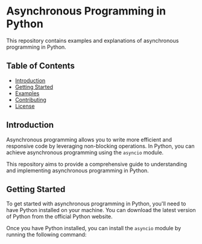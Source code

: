 # Asynchronous Programming in Python

This repository contains examples and explanations of asynchronous programming in Python.

## Table of Contents

- [Introduction](#introduction)
- [Getting Started](#getting-started)
- [Examples](#examples)
- [Contributing](#contributing)
- [License](#license)

## Introduction

Asynchronous programming allows you to write more efficient and responsive code by leveraging non-blocking operations. In Python, you can achieve asynchronous programming using the `asyncio` module.

This repository aims to provide a comprehensive guide to understanding and implementing asynchronous programming in Python.

## Getting Started

To get started with asynchronous programming in Python, you'll need to have Python installed on your machine. You can download the latest version of Python from the official Python website.

Once you have Python installed, you can install the `asyncio` module by running the following command:
